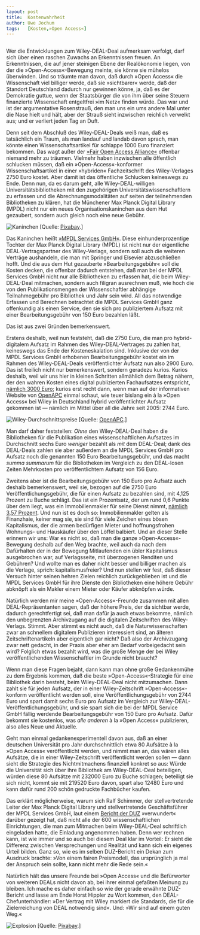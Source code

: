 ```yaml
---
layout:	post
title:	Kostenwahrheit
author:	Uwe Jochum
tags:   [Kosten,»Open Access«]
---
```


<img src="http://vg05.met.vgwort.de/na/2f2698c09ada48fa81bc3e37b6ea7d3a" width="1" height="1" alt="">

Wer die Entwicklungen zum Wiley-DEAL-Deal aufmerksam verfolgt,
darf sich über einen raschen Zuwachs an Erkenntnissen freuen. An
Erkenntnissen, die auf jener steinigen Ebene der Realökonomie
liegen, von der die »Open-Access«-Bewegung meinte, sie könne sie
mühelos überwinden. Und so träumte man davon, daß durch »Open
Access« die Wissenschaft viel billiger werde, daß sie
»sichtbarer« werde, daß der Standort Deutschland dadurch nur
gewinnen könne, ja, daß es der Demokratie guttue, wenn der
Staatsbürger die von ihm über seine Steuern finanzierte
Wissenschaft entgeltfrei »im Netz« finden würde. Das war und ist
der argumentative Rosenstrauß, den man uns ein ums andere Mal
unter die Nase hielt und hält, aber der Strauß sieht inzwischen
reichlich verwelkt aus; und er verliert jeden Tag an Duft.

Denn seit dem Abschluß des Wiley-DEAL-Deals weiß man, daß es
tatsächlich ein Traum, als man landauf und landab davon sprach,
man könnte einen Wissenschaftsartikel für schlappe 1000 Euro
finanziert bekommen. Das wagt außer der [»Fair Open Access
Alliance«](https://www.fairopenaccess.org/) offenbar niemand mehr
zu träumen. Vielmehr haben inzwischen alle öffentlich schlucken
müssen, daß ein »Open-Access«-konformer Wissenschaftsartikel in
einer »hybriden« Fachzeitschrift des Wiley-Verlages 2750 Euro
kostet. Aber damit ist das öffentliche Schlucken keineswegs zu
Ende. Denn nun, da es darum geht, alle Wiley-DEAL-willigen
Universitätsbibliotheken mit den zugehörigen
Universitätswissenschaftlern zu erfassen und die
Abrechnungsmodalitäten auf seiten der teilnehmenden Bibliotheken
zu klären, hat die Münchener Max Planck Digital Library (MPDL)
nicht nur ein neues Organisationskaninchen aus dem Hut gezaubert,
sondern auch gleich noch eine neue Gebühr.

![Kaninchen](/5artikel/material/pixabay-kaninchen-hut.png
"Kaninchen") [Quelle: [Pixabay](https://pixabay.com/de/).]

Das Kaninchen heißt [»MPDL Services
GmbH«](http://mpdl-services.de/). Diese einhunderprozentige
Tochter der Max Planck Digital Library (MPDL) ist nicht nur der
eigentliche DEAL-Vertragspartner des Wiley-Verlags, sondern soll
auch die weiteren Verträge aushandeln, die man mit Springer und
Elsevier abzuschließen hofft. Und die aus dem Hut gezauberte
»Bearbeitungsgebühr« soll die Kosten decken, die offenbar dadurch
entstehen, daß man bei der MPDL Services GmbH nicht nur alle
Bibliotheken zu erfassen hat, die beim Wiley-DEAL-Deal mitmachen,
sondern auch filigran ausrechnen muß, wie hoch die von den
Publikationsmengen der Wissenschaftler abhängige Teilnahmegebühr
pro Bibliothek und Jahr sein wird. All das notwendige Erfassen
und Berechnen betrachtet die MPDL Services GmbH ganz offenkundig
als einen Service, den sie sich pro publiziertem Aufsatz mit
einer Bearbeitungsgebühr von 150 Euro bezahlen läßt.

Das ist aus zwei Gründen bemerkenswert.

Erstens deshalb, weil nun feststeht, daß die 2750 Euro, die man
pro hybrid-digitalem Aufsatz im Rahmen des Wiley-DEAL-Vertrages
zu zahlen hat, keineswegs das Ende der Kosteneskalation
sind. Inklusive der von der MPDL Services GmbH erhobenen
Bearbeitungsgebühr kostet ein im Rahmen des Wiley-DEAL-Deals
veröffentlichter Aufsatz nun also 2900 Euro. Das ist freilich
nicht nur bemerkenswert, sondern geradezu kurios. Kurios deshalb,
weil wir uns hier in kleinen Schritten allmählich dem Betrag
nähern, der den wahren Kosten eines digital publizierten
Fachaufsatzes entspricht, [nämlich 3000
Euro](https://uwejochum.github.io/5artikel/2018/02/02/politische-zahlen-mpdl/);
kurios erst recht dann, wenn man auf der informativen Website von
[OpenAPC](https://treemaps.intact-project.org/apcdata/openapc/)
einmal schaut, wie teuer bislang ein à la »Open Access« bei Wiley
in Deutschland hybrid veröffentlichter Aufsatz gekommen ist —
nämlich im Mittel über all die Jahre seit 2005: 2744 Euro.

![Wiley-Durchschnittspreise](/5artikel/material/openapc-wiley-durchschnittspreise-2005-2019.png
"Wiley-Durchschnittspreise") [Quelle:
[OpenAPC](https://treemaps.intact-project.org/apcdata/openapc/#publisher/Wiley-Blackwell/is_hybrid=TRUE&country=DEU).]

Man darf daher feststellen: *Ohne* den Wiley-DEAL-Deal haben die
Bibliotheken für die Publikation eines wissenschaftlichen
Aufsatzes im Durchschnitt sechs Euro *weniger* bezahlt als *mit*
dem DEAL-Deal; dank des DEAL-Deals zahlen sie aber außerdem an
die MPDL Services GmbH pro Aufsatz noch die genannten 150 Euro
Bearbeitungsgebühr, und das macht *summa summarum* für die
Bibliotheken im Vergleich zu den DEAL-losen Zeiten Mehrkosten pro
veröffentlichtem Aufsatz von 156 Euro.

Zweitens aber ist die Bearbeitungsgebühr von 150 Euro pro Aufsatz
auch deshalb bemerkenswert, weil sie, bezogen auf die 2750 Euro
Veröffentlichungsgebühr, die für einen Aufsatz zu bezahlen sind,
mit 4,125 Prozent zu Buche schlägt. Das ist ein Prozentsatz, der
um rund 0,6 Punkte über dem liegt, was ein Immobilienmakler für
seine Dienst nimmt, [nämlich 3,57
Prozent](https://www.immoverkauf24.de/immobilienmakler/maklerprovision/). Und
nun ist es doch so: Immobilienmakler gelten als Finanzhaie,
keiner mag sie, sie sind für viele Zeichen eines bösen
Kapitalismus, der die armen bedürfigen Mieter und hoffnungsfrohen
Wohnungs- und Hauskäufer über den Löffel balbiert. Und an dieser
Stelle erinnern wir uns: War es nicht so, daß man die ganze
»Open-Access«-Bewegung deshalb auf den Weg brachte, weil auch da
nach dem Dafürhalten der in der Bewegung Mitlaufenden ein übler
Kapitalismus ausgebrochen war, auf Verlagsseite, mit überzogenen
Renditen und Gebühren? Und wollte man es daher nicht besser und
billiger machen als die Verlage, sprich: kapitalismusfreier? Und
nun stellen wir fest, daß dieser Versuch hinter seinen hehren
Zielen reichlich zurückgeblieben ist und die MPDL Services GmbH
für ihre Dienste den Bibliotheken eine höhere Gebühr abknöpft als
ein Makler einem Mieter oder Käufer abknöpfen würde.

Natürlich werden mir meine »Open-Access«-Freunde zusammen mit
allen DEAL-Repräsentanten sagen, daß der höhere Preis, der da
sichtbar werde, dadurch gerechtfertigt sei, daß man dafür ja auch
etwas bekomme, nämlich den unbegrenzten Archivzugang auf die
digitalen Zeitschriften des Wiley-Verlags. Stimmt. Aber stimmt es
nicht auch, daß die Naturwissenschaften zwar an schnellem
digitalem Publizieren interessiert sind, an älteren
Zeitschriftenartikeln aber eigentlich gar nicht? Daß also der
Archivzugang zwar nett gedacht, in der Praxis aber eher am Bedarf
vorbeigedacht sein wird? Folglich etwas bezahlt wird, was die
große Menge der bei Wiley veröffentlichenden Wissenschaftler im
Grunde nicht braucht?

Wenn man diese Fragen bejaht, dann kann man ohne große
Gedankenmühe zu dem Ergebnis kommen, daß die beste
»Open-Access«-Strategie für eine Bibliothek darin besteht, beim
Wiley-DEAL-Deal nicht mitzumachen. Dann zahlt sie für jeden
Aufsatz, der in einer Wiley-Zeitschrift »Open-Access«-konform
veröffentlicht werden soll, eine Veröffentlichungsgebühr von 2744
Euro und spart damit sechs Euro pro Aufsatz im Vergleich zur
Wiley-DEAL-Veröffentlichungsgebühr, und sie spart sich die bei
der MPDL Service GmbH fällig werdende Bearbeitungsgebühr von 150
Euro pro Aufsatz. Dafür bekommt sie kostenlos, was *alle anderen*
à la »Open Access« publizieren, also alles Neue und Aktuelle.

Geht man einmal gedankenexperimentell davon aus, daß an einer
deutschen Universität pro Jahr durchschnittlich etwa 80 Aufsätze
à la »Open Access« veröffentlicht werden, und nimmt man an, das
wären alles Aufsätze, die in einer Wiley-Zeitschrift
veröffentlicht werden sollen — dann sieht die Strategie des
Nichtmitmachens finanziell konkret so aus: Würde die Universität
sich über ihre Bibliothek am Wiley-DEAL-Deal beteiligen, würden
diese 80 Aufsätze mit 232000 Euro zu Buche schlagen; beteiligt
sie sich nicht, kommt sie mit 219520 Euro davon, spart also 12480
Euro und kann dafür rund 200 schön gedruckte Fachbücher kaufen.

Das erklärt möglicherweise, warum sich Ralf Schimmer, der
stellvertretende Leiter der Max Planck Digital Library und
stellvertretende Geschäftsführer der MPDL Services GmbH, laut
einem [Bericht der
DUZ](https://www.duz.de/beitrag/!/id/607/der-preis-des-freien-zugangs)
»verwundert« darüber gezeigt hat, daß nicht alle der 600
wissenschaftlichen Einrichtungen, die man zum Mitmachen beim
Wiley-DEAL-Deal schriftlich eingeladen hatte, die Einladung
angenommen haben. Denn wer rechnen kann, ist wie immer und so
auch bei diesem Deal klar im Vorteil: Er sieht die Differenz
zwischen Versprechungen und Realität und kann sich ein eigenes
Urteil bilden. Ganz so, wie es im selben DUZ-Bericht ein Dekan
zum Ausdruck brachte: »Von einem fairen Preismodell, das
ursprünglich ja mal der Anspruch sein sollte, kann nicht mehr die
Rede sein.«

Natürlich hält das unsere Freunde bei »Open Access« und die
Befürworter von weiteren DEALs nicht davon ab, bei ihrer einmal
gefaßten Meinung zu bleiben. Ich mache es daher einfach so wie
der gerade erwähnte DUZ-Bericht und lasse am Ende Horst Hippler
zu Wort kommen, den DEAL-Chefunterhändler: »Der Vertrag mit Wiley
markiert die Standards, die für die Zielerreichung von DEAL
notwendig sind«. Und: »Wir sind auf einem guten Weg.«

![Explosion](/5artikel/material/pixabay-explosion.png
"Explosion") [Quelle: [Pixabay](https://pixabay.com/de/).]
